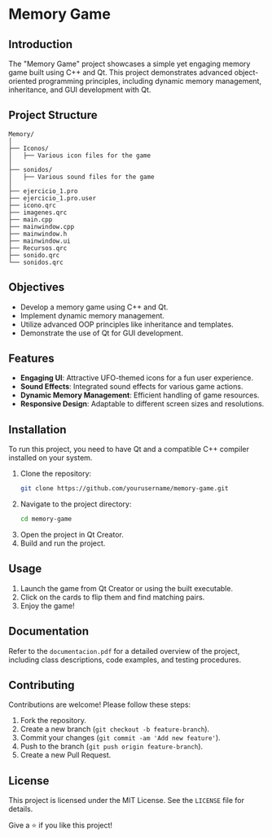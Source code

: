 # Memory Game

## Introduction

The "Memory Game" project showcases a simple yet engaging memory game built using C++ and Qt. This project demonstrates advanced object-oriented programming principles, including dynamic memory management, inheritance, and GUI development with Qt.

## Project Structure

```
Memory/
│
├── Iconos/
│   ├── Various icon files for the game
│
├── sonidos/
│   ├── Various sound files for the game
│
├── ejercicio_1.pro
├── ejercicio_1.pro.user
├── icono.qrc
├── imagenes.qrc
├── main.cpp
├── mainwindow.cpp
├── mainwindow.h
├── mainwindow.ui
├── Recursos.qrc
├── sonido.qrc
└── sonidos.qrc
```

## Objectives

- Develop a memory game using C++ and Qt.
- Implement dynamic memory management.
- Utilize advanced OOP principles like inheritance and templates.
- Demonstrate the use of Qt for GUI development.

## Features

- **Engaging UI**: Attractive UFO-themed icons for a fun user experience.
- **Sound Effects**: Integrated sound effects for various game actions.
- **Dynamic Memory Management**: Efficient handling of game resources.
- **Responsive Design**: Adaptable to different screen sizes and resolutions.

## Installation

To run this project, you need to have Qt and a compatible C++ compiler installed on your system.

1. Clone the repository:
   ```bash
   git clone https://github.com/yourusername/memory-game.git
   ```
2. Navigate to the project directory:
   ```bash
   cd memory-game
   ```
3. Open the project in Qt Creator.
4. Build and run the project.

## Usage

1. Launch the game from Qt Creator or using the built executable.
2. Click on the cards to flip them and find matching pairs.
3. Enjoy the game!

## Documentation

Refer to the `documentacion.pdf` for a detailed overview of the project, including class descriptions, code examples, and testing procedures.

## Contributing

Contributions are welcome! Please follow these steps:

1. Fork the repository.
2. Create a new branch (`git checkout -b feature-branch`).
3. Commit your changes (`git commit -am 'Add new feature'`).
4. Push to the branch (`git push origin feature-branch`).
5. Create a new Pull Request.

## License

This project is licensed under the MIT License. See the `LICENSE` file for details.

Give a ⭐️ if you like this project!
```
